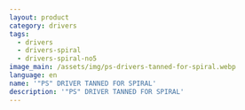 ```yaml
---
layout: product
category: drivers
tags:
  - drivers
  - drivers-spiral
  - drivers-spiral-no5
image_main: /assets/img/ps-drivers-tanned-for-spiral.webp
language: en
name: '"PS" DRIVER TANNED FOR SPIRAL'
description: '"PS" DRIVER TANNED FOR SPIRAL'
---
```

